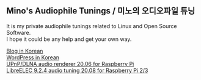 ## Mino's Audiophile Tunings / 미노의 오디오파일 튜닝

It is my private audiophile tunings related to Linux and Open Source Software.  
I hope it could be any help and get your own way.

[Blog in Korean](http://blog.naver.com/parkmino45)  
[WordPress in Korean](https://mino170001903.wordpress.com/)  
[UPnP/DLNA audio renderer 20.06 for Raspberry Pi](https://drive.google.com/file/d/1XfZNM2vw8UsSDrX4kKjDcJNi0E8DtUw8)  
[LibreELEC 9.2.4 audio tuning 20.08 for Raspberry Pi 2/3](https://drive.google.com/file/d/1susTbwUWfVzuAL1AoX-YxyzbD6O5vAVe)
